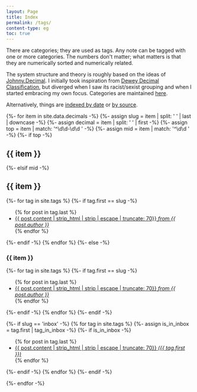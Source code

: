 ```yaml
---
layout: Page
title: Index
permalink: /tags/
content-type: eg
toc: true
---
```


<p>
There are categories; they are used as tags.
Any note can be tagged with one or more categories.
The numbers don't matter; what matters is that they are numerically sorted and numerically related.
</p>

<p>
The system structure and theory is roughly based on the ideas of <a href="https://johnnydecimal.com" target="_blank">Johnny.Decimal</a>.
I initially took inspiration from <a href="https://en.wikipedia.org/wiki/Dewey_Decimal_Classification" target="_blank">Dewey Decimal Classification</a>, but diverged when I saw its racist/sexist grouping and when I started embracing my own focus.
  Categories are maintained <a href="https://github.com/joshbeckman/notes/blob/master/_data/decimals.yml">here</a>.
</p>

<p>
Alternatively, things are <a href="/dates">indexed by date</a> or <a href="/sources">by source</a>.
</p>

{%- for item in site.data.decimals -%}
  {%- assign slug = item | split: ' ' | last | downcase -%}
  {%- assign decimal = item | split: ' ' | first -%}
  {%- assign top = item | match: '^\d\d-\d\d ' -%}
  {%- assign mid = item | match: '^\d\d ' -%}
  {%- if top -%}
    <h2 id="{{ slug }}">{{ item }}</h2>
  {%- elsif mid -%}
    <h2 id="{{ slug }}">{{ item }}</h2>
    {%- for tag in site.tags %}
      {%- if tag.first == slug -%}
      <ul class="">
        {% for post in tag.last %}
          <li style="">
            <a href="{{post.url}}">
              {{ post.content | strip_html | strip | escape | truncate: 70}}
              <em>from {{ post.author }}</em>
            </a>
          </li>
        {% endfor %}
      </ul>
      {%- endif -%}
    {% endfor %}
  {%- else -%}
    <h3 id="{{ slug }}">{{ item }}</h3>
    {%- for tag in site.tags %}
      {%- if tag.first == slug -%}
      <ul class="">
        {% for post in tag.last %}
          <li style="">
            <a href="{{post.url}}">
              {{ post.content | strip_html | strip | escape | truncate: 70}}
              <em>from {{ post.author }}</em>
            </a>
          </li>
        {% endfor %}
      </ul>
      {%- endif -%}
    {% endfor %}
  {%- endif -%}

  {%- if slug == 'inbox' -%}
    {% for tag in site.tags %}
      {%- assign is_in_inbox = tag.first | tag_in_inbox -%}
      {%- if is_in_inbox -%}
      <ul class="">
        {% for post in tag.last %}
          <li style=""><a href="{{post.url}}">
            {{ post.content | strip_html | strip | escape | truncate: 70}} <em id="{{ tag.first }}">({{ tag.first }})</em>
          </a></li>
        {% endfor %}
      </ul>
      {%- endif -%}
    {% endfor %}
  {%- endif -%}

{%- endfor -%}
